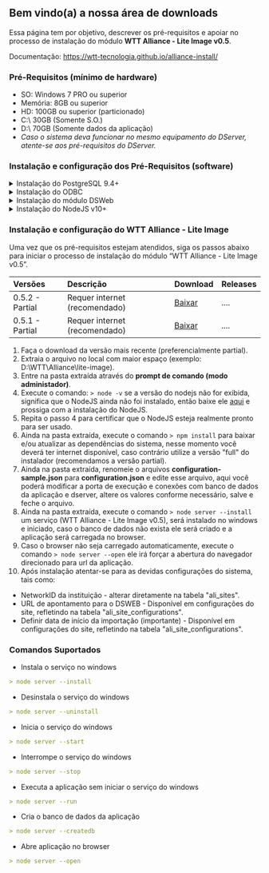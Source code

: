 ## Bem vindo(a) a nossa área de downloads

Essa página tem por objetivo, descrever os pré-requisitos e apoiar no processo de instalação do módulo **WTT Alliance - Lite Image v0.5**.

Documentação: https://wtt-tecnologia.github.io/alliance-install/

### Pré-Requisitos (mínimo de hardware)
- SO: Windows 7 PRO ou superior
- Memória: 8GB ou superior
- HD: 100GB ou superior (particionado)
- C:\ 30GB (Somente S.O.)
- D:\ 70GB (Somente dados da aplicação)
- _Caso o sistema deva funcionar no mesmo equipamento do DServer, atente-se aos pré-requisitos do DServer._



### Instalação e configuração dos Pré-Requisitos (software) 


<details><summary> Instalação do PostgreSQL 9.4+ </summary>

#### Download PostgreSQL 9.4!

```python
1. No arquivo baixado acima, encontra-se o instalador e manual de instalação e configuração.
2. Install postgres, remove flag "launch stack Builder at exit?"
3. Criar banco de dados 
- Criar table space com nome WTTDSERVER, apontando para o diretório DB do dserver ex. C:\WTT\dserver\Db
- Criar Database com nome WTTDSERVER
```

</details>



<details><summary> Instalação do ODBC </summary>
<p>
	
#### Download ODBC!

here```1. No arquivo baixado acima, encontra-se o instalador e manual de instalação e configuração.```
here```2. Efetue a instalação do ODBC.```
here```3. Configure ODBC, adicionando Postgres ANSI e configurando conexão com Dserver.
```
</p>
</details>



<details><summary> Instalação do módulo D-Server </summary>
<p>

#### Download D-Server!

```python
	1. No arquivo baixado acima, encontra-se o instalador e manual de instalação e configuração.
	2. Criar pasta "WTT" na raiz do diretório desejado.
	3. Copiar pasta dserver para dentro da pasta WTT, criada anteriormente.
	4. Configurar dserver
	 - Instalar o serviço do dserver
	 - Ativar Dserver
	 - Cria pastar "C:\WTT\storage\dcmimport"
	 - Marcar flag "habilitar importação de arquivos dicom"
```

</p>
</details>



<details><summary> Instalação do módulo DSWeb </summary>
<p>

#### Download DSWeb!

```python
	1. No arquivo baixado acima, encontra-se o instalador e manual de instalação e configuração.
	1. Ativar IIS 
	2. Instalar urlrewrite2.exe (**Download [])
	3. Configurar IIS
	 	3.1. na raiz (primeiro item da coluna esquerda), seleciona Restrições ISAPI e CGI e clica em Editar configurações de recurso 	e marca a opção: Permitir módulos CGI não especificado.

	 	3.2. Mapeamentos de manipulador (seleciona CGI > botão direito, seleciona Editar Permissões de Recurso > Marcar opção executar )
	 	
	 	3.3. Default Web Site ( adicionar novo diretório virtual > Alias: STORAGE, Caminho fisico "c:\WTT\storage"´> conectar como: selecionar usuário WTTService  )

	 	3.4. Default Web Site ( adicionar novo diretório virtual > Alias: dsweb, Caminho fisico "c:\WTT\Dserver\Web"´> conectar como: selecionar usuário WTTService  )

		3.5. Default Web Site > dsweb ( URL Rewrite . Add Rules > Blank Rule > name: dsweb.exe | Pattern: .* | conditions: selecona lista em logical Grouping: Match Any, clica em ADD, check if ainput string: Is Not a File, confirma | em 		Rewrite URL informa o valor: dsweb.exe/{R:0} | Aplicar  )

	 	3.6. Teste: http://127.0.0.1/dsweb/version (Deve apresentar a versão do dsweb)

	 	3.7. Default Web Site > Storage ( selecionar Tipos de MIME e adicionar extenção .data (binary/dat), .dcm (binary/dcm) )

	    3.8. Rodar script headers.cmd com permissão de ADM 
```

</p>
</details>


<details><summary> Instalação do NodeJS v10+ </summary>
<p>

#### Download NodeJS v10+!

```python
	1. No arquivo baixado acima, encontra-se o instalador e manual de instalação e configuração.
	2. Executar o instalado em modo ADM

```

</p>
</details>



<p></p>


### Instalação e configuração do WTT Alliance - Lite Image


Uma vez que os pré-requisitos estejam atendidos, siga os passos abaixo para iniciar o processo de instalação do módulo “WTT Alliance - Lite Image v0.5”.

| Versões | Descrição | Download | Releases
|:-------------|:------------------|:----------------|:----------------|
| 0.5.2 - Partial | Requer internet (recomendado) | [Baixar](https://github.com/WTT-TECNOLOGIA/alliance-install/blob/master/wtt-alliance-lite-image-v0.5.2.zip) | .... |
| 0.5.1 - Partial | Requer internet (recomendado) | [Baixar](https://github.com/WTT-TECNOLOGIA/alliance-install/raw/master/wtt-alliance-lite-image-v0.5.1.zip) | .... |

1. Faça o download da versão mais recente (preferencialmente partial).
2. Extraia o arquivo no local com maior espaço (exemplo: D:\WTT\Alliance\lite-image).
3. Entre na pasta extraída através do **prompt de comando (modo administador)**.
4. Execute o comando: `> node -v` se a versão do nodejs não for exibida, significa que o NodeJS ainda não foi instalado, então baixe ele [aqui](https://nodejs.org/dist/v12.13.1/node-v12.13.1-x64.msi) e prossiga com a instalação do NodeJS.
5. Repita o passo 4 para certificar que o NodeJS esteja realmente pronto para ser usado.
6. Ainda na pasta extraída, execute o comando `> npm install` para baixar e/ou atualizar as dependências do sistema, nesse momento você deverá ter internet disponível, caso contrário utilize a versão "full" do instalador (recomendamos a versão partial).
7. Ainda na pasta extraída, renomeie o arquivos **configuration-sample.json** para **configuration.json** e edite esse arquivo, aqui você poderá modificar a porta de execução e conexões com banco de dados da aplicação e dserver, altere os valores conforme necessário, salve e feche o arquivo.
8. Ainda na pasta extraída, execute o comando `> node server --install` um serviço (WTT Alliance - Lite Image v0.5), será instalado no windows e iniciado, caso o banco de dados não exista ele será criado e a aplicação será carregada no browser.
9. Caso o browser não seja carregado automaticamente, execute o comando `> node server --open` ele irá forçar a abertura do navegador direcionado para url da aplicação.
10. Após instalação atentar-se para as devidas configurações do sistema, tais como:
- NetworkID da instituição - alterar diretamente na tabela "ali_sites".
- URL de apontamento para o DSWEB - Disponível em configurações do site, refletindo na tabela "ali_site_configurations".
- Definir data de início da importação (importante) - Disponível em configurações do site, refletindo na tabela "ali_site_configurations".

### Comandos Suportados
- Instala o serviço no windows
```markdown
> node server --install
```

- Desinstala o serviço do windows
```markdown
> node server --uninstall
```

- Inicia o serviço do windows
```markdown
> node server --start
```

- Interrompe o serviço do windows
```markdown
> node server --stop
```

- Executa a aplicação sem iniciar o serviço do windows
```markdown
> node server --run
```

- Cria o banco de dados da aplicação
```markdown
> node server --createdb
```

- Abre aplicação no browser
```markdown
> node server --open
```
